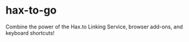 # hax-to-go
Combine the power of the Hax.to Linking Service, browser add-ons, and keyboard shortcuts!
